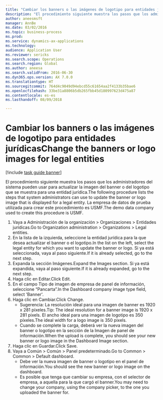 ```yaml
--- 
title: "Cambiar los banners o las imágenes de logotipo para entidades jurídicas"
description: "El procedimiento siguiente muestra los pasos que los administradores del sistema pueden usar para actualizar la imagen del banner o del logotipo que se muestra para una entidad jurídica."
author: aneesmsft
manager: AnnBe
ms.date: 03/02/2016
ms.topic: business-process
ms.prod: 
ms.service: dynamics-ax-applications
ms.technology: 
audience: Application User
ms.reviewer: sericks
ms.search.scope: Operations
ms.search.region: Global
ms.author: aneesa
ms.search.validFrom: 2016-06-30
ms.dyn365.ops.version: AX 7.0.0
ms.translationtype: HT
ms.sourcegitcommit: 764d4c9049d94ebcd55c61654aa2f4133b35bae6
ms.openlocfilehash: 33be31a8806b5db265fbb45d180997623d475a87
ms.contentlocale: es-es
ms.lasthandoff: 08/09/2018

---
```

# <a name="change-the-banners-or-logo-images-for-legal-entities"></a><span data-ttu-id="c4f13-103">Cambiar los banners o las imágenes de logotipo para entidades jurídicas</span><span class="sxs-lookup"><span data-stu-id="c4f13-103">Change the banners or logo images for legal entities</span></span>

[!include [task guide banner](../../includes/task-guide-banner.md)]

<span data-ttu-id="c4f13-104">El procedimiento siguiente muestra los pasos que los administradores del sistema pueden usar para actualizar la imagen del banner o del logotipo que se muestra para una entidad jurídica.</span><span class="sxs-lookup"><span data-stu-id="c4f13-104">The following procedure lists the steps that system administrators can use to update the banner or logo image that is displayed for a legal entity.</span></span> <span data-ttu-id="c4f13-105">La empresa de datos de prueba utilizada para crear este procedimiento es USMF.</span><span class="sxs-lookup"><span data-stu-id="c4f13-105">The demo data company used to create this procedure is USMF.</span></span>

1. <span data-ttu-id="c4f13-106">Vaya a Administración de la organización > Organizaciones > Entidades jurídicas.</span><span class="sxs-lookup"><span data-stu-id="c4f13-106">Go to Organization administration > Organizations > Legal entities.</span></span>
2. <span data-ttu-id="c4f13-107">En la lista de la izquierda, seleccione la entidad jurídica para la que desea actualizar el banner o el logotipo.</span><span class="sxs-lookup"><span data-stu-id="c4f13-107">In the list on the left, select the legal entity for which you want to update the banner or logo.</span></span> <span data-ttu-id="c4f13-108">Si ya está seleccionada, vaya al paso siguiente.</span><span class="sxs-lookup"><span data-stu-id="c4f13-108">If it is already selected, go to the next step.</span></span>
3. <span data-ttu-id="c4f13-109">Expanda la sección Imágenes.</span><span class="sxs-lookup"><span data-stu-id="c4f13-109">Expand the Images section.</span></span> <span data-ttu-id="c4f13-110">Si ya está expandida, vaya al paso siguiente.</span><span class="sxs-lookup"><span data-stu-id="c4f13-110">If it is already expanded, go to the next step.</span></span>
4. <span data-ttu-id="c4f13-111">Haga clic en Editar.</span><span class="sxs-lookup"><span data-stu-id="c4f13-111">Click Edit.</span></span>
5. <span data-ttu-id="c4f13-112">En el campo Tipo de imagen de empresa de panel de información, seleccione “Pancarta”.</span><span class="sxs-lookup"><span data-stu-id="c4f13-112">In the Dashboard company image type field, select 'Banner'.</span></span>
6. <span data-ttu-id="c4f13-113">Haga clic en Cambiar.</span><span class="sxs-lookup"><span data-stu-id="c4f13-113">Click Change.</span></span>
    * <span data-ttu-id="c4f13-114">Sugerencia: La resolución ideal para una imagen de banner es 1920 x 281 píxeles.</span><span class="sxs-lookup"><span data-stu-id="c4f13-114">Tip: The ideal resolution for a banner image is 1920 x 281 pixels.</span></span> <span data-ttu-id="c4f13-115">El ancho ideal para una imagen de logotipo es 350 píxeles.</span><span class="sxs-lookup"><span data-stu-id="c4f13-115">The ideal width for a logo image is 350 pixels.</span></span>  
    * <span data-ttu-id="c4f13-116">Cuando se complete la carga, deberá ver la nueva imagen del banner o logotipo en la sección de la Imagen de panel de información.</span><span class="sxs-lookup"><span data-stu-id="c4f13-116">When the upload is complete, you should see your new banner or logo image in the Dashboard Image section.</span></span>  
7. <span data-ttu-id="c4f13-117">Haga clic en Guardar.</span><span class="sxs-lookup"><span data-stu-id="c4f13-117">Click Save.</span></span>
8. <span data-ttu-id="c4f13-118">Vaya a Común > Común > Panel predeterminado.</span><span class="sxs-lookup"><span data-stu-id="c4f13-118">Go to Common > Common > Default dashboard.</span></span>
    * <span data-ttu-id="c4f13-119">Debe ver la nueva imagen de banner o logotipo en el panel de información.</span><span class="sxs-lookup"><span data-stu-id="c4f13-119">You should see the new banner or logo image on the dashboard.</span></span>  
    * <span data-ttu-id="c4f13-120">Es posible que tenga que cambiar su empresa, con el selector de empresa, a aquella para la que cargó el banner.</span><span class="sxs-lookup"><span data-stu-id="c4f13-120">You may need to change your company, using the company picker, to the one you uploaded the banner for.</span></span>  


